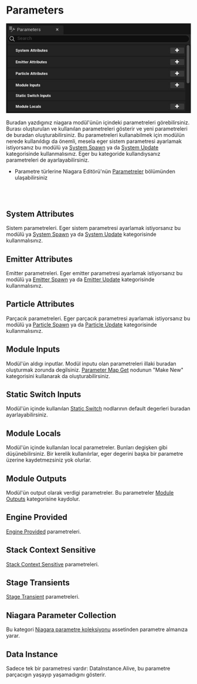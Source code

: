 # Parameters
<img src="../../../Dosyalar/Niagara_Module_Editor_Parameters.jpg">


Buradan yazdıgınız niagara modül'ünün içindeki parametreleri görebilirsiniz. Burası oluşturulan ve kullanılan parametreleri gösterir ve yeni parametreleri de buradan oluşturabilirsiniz. Bu parametreleri kullanabilmek için modülün nerede kullanıldıgı da önemli, mesela eger sistem parametresi ayarlamak istiyorsanız bu modülü ya [System Spawn](../../Niagara%20Editörü/Graph#system-spawn) ya da [System Update](../../Niagara%20Editörü/Graph#system-update) kategorisinde kullanmalısınız. Eger bu kategoride kullandıysanız parametreleri de ayarlayabilirsiniz.

* Parametre türlerine Niagara Editörü'nün [Parametreler](../../Niagara%20Editörü/Parameters#parametre-türleri) bölümünden ulaşabilirsiniz

<br>
<br>


## System Attributes
Sistem parametreleri. Eger sistem parametresi ayarlamak istiyorsanız bu modülü ya [System Spawn](../../Niagara%20Editörü/Graph#system-spawn) ya da [System Update](../../Niagara%20Editörü/Graph#system-update) kategorisinde kullanmalısınız.

## Emitter Attributes
Emitter parametreleri. Eger emitter parametresi ayarlamak istiyorsanız bu modülü ya [Emitter Spawn](../../Niagara%20Editörü/Graph#emitter-spawn) ya da [Emitter Update](../../Niagara%20Editörü/Graph#emitter-update) kategorisinde kullanmalısınız.

## Particle Attributes
Parçacık parametreleri. Eger parçacık parametresi ayarlamak istiyorsanız bu modülü ya [Particle Spawn](../../Niagara%20Editörü/Graph#particle-spawn) ya da [Particle Update](../../Niagara%20Editörü/Graph#particle-update) kategorisinde kullanmalısınız.

## Module Inputs
Modül'ün aldıgı inputlar. Modül inputu olan parametreleri illaki buradan oluşturmak zorunda degilsiniz. [Parameter Map Get](../Nodlar#parameter-map-getmap-get) nodunun "Make New" kategorisini kullanarak da oluşturabilirsiniz.

## Static Switch Inputs
Modül'ün içinde kullanılan [Static Switch](../Nodlar#static-switch) nodlarının default degerleri buradan ayarlayabilirsiniz.

## Module Locals
Modül'ün içinde kullanılan local parametreler. Bunları degişken gibi düşünebilirsiniz. Bir kerelik kullanılırlar, eger degerini başka bir parametre üzerine kaydetmezsiniz yok olurlar. 

## Module Outputs
Modül'ün output olarak verdigi parametreler. Bu parametreler [Module Outputs](../../Niagara%20Editörü/Parameters#module-outputs) kategorisine kaydolur.

## Engine Provided
[Engine Provided](../../Niagara%20Editörü/Parameters#engine-provided) parametreleri.

## Stack Context Sensitive
[Stack Context Sensitive](../../Niagara%20Editörü/Parameters#stack-context-sensitive) parametreleri.

## Stage Transients
[Stage Transient](../../Niagara%20Editörü/Parameters#stage-transients) parametreleri.

## Niagara Parameter Collection
Bu kategori [Niagara parametre koleksiyonu](../../../Assetler/Niagara%20Parametre%20Koleksiyonu) assetinden parametre almanıza yarar.

## Data Instance
Sadece tek bir parametresi vardır: DataInstance.Alive, bu parametre parçacıgın yaşayıp yaşamadıgını gösterir.
